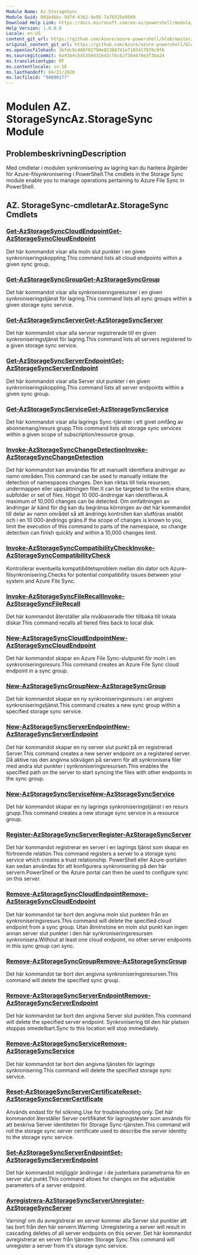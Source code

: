 ```yaml
---
Module Name: Az.StorageSync
Module Guid: 001b4bbc-9d7d-43b2-9e95-7a70325e9509
Download Help Link: https://docs.microsoft.com/en-us/powershell/module/az.storagesync
Help Version: 1.0.0.0
Locale: en-US
content_git_url: https://github.com/Azure/azure-powershell/blob/master/src/StorageSync/StorageSync/help/Az.StorageSync.md
original_content_git_url: https://github.com/Azure/azure-powershell/blob/master/src/StorageSync/StorageSync/help/Az.StorageSync.md
ms.openlocfilehash: 3bfdc9c488f02794e82388741e7103417878c9f6
ms.sourcegitcommit: 6a91b4c545350d316d3cf8c62f384478e3f3ba24
ms.translationtype: MT
ms.contentlocale: sv-SE
ms.lasthandoff: 04/21/2020
ms.locfileid: "94090177"
---
```

# <span data-ttu-id="50dbc-101">Modulen AZ. StorageSync</span><span class="sxs-lookup"><span data-stu-id="50dbc-101">Az.StorageSync Module</span></span>
## <span data-ttu-id="50dbc-102">Problembeskrivning</span><span class="sxs-lookup"><span data-stu-id="50dbc-102">Description</span></span>
<span data-ttu-id="50dbc-103">Med cmdletar i modulen synkronisering av lagring kan du hantera åtgärder för Azure-filsynkronisering i PowerShell.</span><span class="sxs-lookup"><span data-stu-id="50dbc-103">The cmdlets in the Storage Sync module enable you to manage operations pertaining to Azure File Sync in PowerShell.</span></span>

## <span data-ttu-id="50dbc-104">AZ. StorageSync-cmdletar</span><span class="sxs-lookup"><span data-stu-id="50dbc-104">Az.StorageSync Cmdlets</span></span>
### [<span data-ttu-id="50dbc-105">Get-AzStorageSyncCloudEndpoint</span><span class="sxs-lookup"><span data-stu-id="50dbc-105">Get-AzStorageSyncCloudEndpoint</span></span>](Get-AzStorageSyncCloudEndpoint.md)
<span data-ttu-id="50dbc-106">Det här kommandot visar alla moln slut punkter i en given synkroniseringskoppling.</span><span class="sxs-lookup"><span data-stu-id="50dbc-106">This command lists all cloud endpoints within a given sync group.</span></span>

### [<span data-ttu-id="50dbc-107">Get-AzStorageSyncGroup</span><span class="sxs-lookup"><span data-stu-id="50dbc-107">Get-AzStorageSyncGroup</span></span>](Get-AzStorageSyncGroup.md)
<span data-ttu-id="50dbc-108">Det här kommandot visar alla synkroniseringsresurser i en given synkroniseringstjänst för lagring.</span><span class="sxs-lookup"><span data-stu-id="50dbc-108">This command lists all sync groups within a given storage sync service.</span></span>

### [<span data-ttu-id="50dbc-109">Get-AzStorageSyncServer</span><span class="sxs-lookup"><span data-stu-id="50dbc-109">Get-AzStorageSyncServer</span></span>](Get-AzStorageSyncServer.md)
<span data-ttu-id="50dbc-110">Det här kommandot visar alla servrar registrerade till en given synkroniseringstjänst för lagring.</span><span class="sxs-lookup"><span data-stu-id="50dbc-110">This command lists all servers registered to a given storage sync service.</span></span>

### [<span data-ttu-id="50dbc-111">Get-AzStorageSyncServerEndpoint</span><span class="sxs-lookup"><span data-stu-id="50dbc-111">Get-AzStorageSyncServerEndpoint</span></span>](Get-AzStorageSyncServerEndpoint.md)
<span data-ttu-id="50dbc-112">Det här kommandot visar alla Server slut punkter i en given synkroniseringskoppling.</span><span class="sxs-lookup"><span data-stu-id="50dbc-112">This command lists all server endpoints within a given sync group.</span></span>

### [<span data-ttu-id="50dbc-113">Get-AzStorageSyncService</span><span class="sxs-lookup"><span data-stu-id="50dbc-113">Get-AzStorageSyncService</span></span>](Get-AzStorageSyncService.md)
<span data-ttu-id="50dbc-114">Det här kommandot visar alla lagrings Sync-tjänster i ett givet omfång av abonnemang/resurs grupp.</span><span class="sxs-lookup"><span data-stu-id="50dbc-114">This command lists all storage sync services within a given scope of subscription/resource group.</span></span>

### [<span data-ttu-id="50dbc-115">Invoke-AzStorageSyncChangeDetection</span><span class="sxs-lookup"><span data-stu-id="50dbc-115">Invoke-AzStorageSyncChangeDetection</span></span>](Invoke-AzStorageSyncChangeDetection.md)
<span data-ttu-id="50dbc-116">Det här kommandot kan användas för att manuellt identifiera ändringar av namn områden.</span><span class="sxs-lookup"><span data-stu-id="50dbc-116">This command can be used to manually initiate the detection of namespaces changes.</span></span> <span data-ttu-id="50dbc-117">Den kan riktas till hela resursen, undermappen eller uppsättningen filer.</span><span class="sxs-lookup"><span data-stu-id="50dbc-117">It can be targeted to the entire share, subfolder or set of files.</span></span> <span data-ttu-id="50dbc-118">Högst 10 000-ändringar kan identifieras.</span><span class="sxs-lookup"><span data-stu-id="50dbc-118">A maximum of 10,000 changes can be detected.</span></span> <span data-ttu-id="50dbc-119">Om omfattningen av ändringar är känd för dig kan du begränsa körningen av det här kommandot till delar av namn området så att ändrings kontrollen kan slutföras snabbt och i en 10 000-ändrings gräns.</span><span class="sxs-lookup"><span data-stu-id="50dbc-119">If the scope of changes is known to you, limit the execution of this command to parts of the namespace, so change detection can finish quickly and within a 10,000 changes limit.</span></span>

### [<span data-ttu-id="50dbc-120">Invoke-AzStorageSyncCompatibilityCheck</span><span class="sxs-lookup"><span data-stu-id="50dbc-120">Invoke-AzStorageSyncCompatibilityCheck</span></span>](Invoke-AzStorageSyncCompatibilityCheck.md)
<span data-ttu-id="50dbc-121">Kontrollerar eventuella kompatibilitetsproblem mellan din dator och Azure-filsynkronisering.</span><span class="sxs-lookup"><span data-stu-id="50dbc-121">Checks for potential compatibility issues between your system and Azure File Sync.</span></span>

### [<span data-ttu-id="50dbc-122">Invoke-AzStorageSyncFileRecall</span><span class="sxs-lookup"><span data-stu-id="50dbc-122">Invoke-AzStorageSyncFileRecall</span></span>](Invoke-AzStorageSyncFileRecall.md)
<span data-ttu-id="50dbc-123">Det här kommandot återställer alla nivåbaserade filer tillbaka till lokala diskar.</span><span class="sxs-lookup"><span data-stu-id="50dbc-123">This command recalls all tiered files back to local disk.</span></span>

### [<span data-ttu-id="50dbc-124">New-AzStorageSyncCloudEndpoint</span><span class="sxs-lookup"><span data-stu-id="50dbc-124">New-AzStorageSyncCloudEndpoint</span></span>](New-AzStorageSyncCloudEndpoint.md)
<span data-ttu-id="50dbc-125">Det här kommandot skapar en Azure File Sync-slutpunkt för moln i en synkroniseringsresurs.</span><span class="sxs-lookup"><span data-stu-id="50dbc-125">This command creates an Azure File Sync cloud endpoint in a sync group.</span></span>

### [<span data-ttu-id="50dbc-126">New-AzStorageSyncGroup</span><span class="sxs-lookup"><span data-stu-id="50dbc-126">New-AzStorageSyncGroup</span></span>](New-AzStorageSyncGroup.md)
<span data-ttu-id="50dbc-127">Det här kommandot skapar en ny synkroniseringsresurs i en angiven synkroniseringstjänst.</span><span class="sxs-lookup"><span data-stu-id="50dbc-127">This command creates a new sync group within a specified storage sync service.</span></span>

### [<span data-ttu-id="50dbc-128">New-AzStorageSyncServerEndpoint</span><span class="sxs-lookup"><span data-stu-id="50dbc-128">New-AzStorageSyncServerEndpoint</span></span>](New-AzStorageSyncServerEndpoint.md)
<span data-ttu-id="50dbc-129">Det här kommandot skapar en ny server slut punkt på en registrerad Server.</span><span class="sxs-lookup"><span data-stu-id="50dbc-129">This command creates a new server endpoint on a registered server.</span></span> <span data-ttu-id="50dbc-130">Då aktive ras den angivna sökvägen på servern för att synkronisera filer med andra slut punkter i synkroniseringsresursen.</span><span class="sxs-lookup"><span data-stu-id="50dbc-130">This enables the specified path on the server to start syncing the files with other endpoints in the sync group.</span></span>

### [<span data-ttu-id="50dbc-131">New-AzStorageSyncService</span><span class="sxs-lookup"><span data-stu-id="50dbc-131">New-AzStorageSyncService</span></span>](New-AzStorageSyncService.md)
<span data-ttu-id="50dbc-132">Det här kommandot skapar en ny lagrings synkroniseringstjänst i en resurs grupp.</span><span class="sxs-lookup"><span data-stu-id="50dbc-132">This command creates a new storage sync service in a resource group.</span></span>

### [<span data-ttu-id="50dbc-133">Register-AzStorageSyncServer</span><span class="sxs-lookup"><span data-stu-id="50dbc-133">Register-AzStorageSyncServer</span></span>](Register-AzStorageSyncServer.md)
<span data-ttu-id="50dbc-134">Det här kommandot registrerar en server i en lagrings tjänst som skapar en förtroende relation.</span><span class="sxs-lookup"><span data-stu-id="50dbc-134">This command registers a server to a storage sync service which creates a trust relationship.</span></span> <span data-ttu-id="50dbc-135">PowerShell eller Azure-portalen kan sedan användas för att konfigurera synkronisering på den här servern.</span><span class="sxs-lookup"><span data-stu-id="50dbc-135">PowerShell or the Azure portal can then be used to configure sync on this server.</span></span>

### [<span data-ttu-id="50dbc-136">Remove-AzStorageSyncCloudEndpoint</span><span class="sxs-lookup"><span data-stu-id="50dbc-136">Remove-AzStorageSyncCloudEndpoint</span></span>](Remove-AzStorageSyncCloudEndpoint.md)
<span data-ttu-id="50dbc-137">Det här kommandot tar bort den angivna moln slut punkten från en synkroniseringsresurs.</span><span class="sxs-lookup"><span data-stu-id="50dbc-137">This command will delete the specified cloud endpoint from a sync group.</span></span> <span data-ttu-id="50dbc-138">Utan åtminstone en moln slut punkt kan ingen annan server slut punkter i den här synkroniseringsresursen synkronisera.</span><span class="sxs-lookup"><span data-stu-id="50dbc-138">Without at least one cloud endpoint, no other server endpoints in this sync group can sync.</span></span>

### [<span data-ttu-id="50dbc-139">Remove-AzStorageSyncGroup</span><span class="sxs-lookup"><span data-stu-id="50dbc-139">Remove-AzStorageSyncGroup</span></span>](Remove-AzStorageSyncGroup.md)
<span data-ttu-id="50dbc-140">Det här kommandot tar bort den angivna synkroniseringsresursen.</span><span class="sxs-lookup"><span data-stu-id="50dbc-140">This command will delete the specified sync group.</span></span>

### [<span data-ttu-id="50dbc-141">Remove-AzStorageSyncServerEndpoint</span><span class="sxs-lookup"><span data-stu-id="50dbc-141">Remove-AzStorageSyncServerEndpoint</span></span>](Remove-AzStorageSyncServerEndpoint.md)
<span data-ttu-id="50dbc-142">Det här kommandot tar bort den angivna Server slut punkten.</span><span class="sxs-lookup"><span data-stu-id="50dbc-142">This command will delete the specified server endpoint.</span></span> <span data-ttu-id="50dbc-143">Synkronisering till den här platsen stoppas omedelbart.</span><span class="sxs-lookup"><span data-stu-id="50dbc-143">Sync to this location will stop immediately.</span></span>

### [<span data-ttu-id="50dbc-144">Remove-AzStorageSyncService</span><span class="sxs-lookup"><span data-stu-id="50dbc-144">Remove-AzStorageSyncService</span></span>](Remove-AzStorageSyncService.md)
<span data-ttu-id="50dbc-145">Det här kommandot tar bort den angivna tjänsten för lagrings synkronisering.</span><span class="sxs-lookup"><span data-stu-id="50dbc-145">This command will delete the specified storage sync service.</span></span>

### [<span data-ttu-id="50dbc-146">Reset-AzStorageSyncServerCertificate</span><span class="sxs-lookup"><span data-stu-id="50dbc-146">Reset-AzStorageSyncServerCertificate</span></span>](Reset-AzStorageSyncServerCertificate.md)
<span data-ttu-id="50dbc-147">Används endast för fel sökning.</span><span class="sxs-lookup"><span data-stu-id="50dbc-147">Use for troubleshooting only.</span></span> <span data-ttu-id="50dbc-148">Det här kommandot återställer Server certifikatet för lagringstester som används för att beskriva Server identiteten för Storage Sync-tjänsten.</span><span class="sxs-lookup"><span data-stu-id="50dbc-148">This command will roll the storage sync server certificate used to describe the server identity to the storage sync service.</span></span>

### [<span data-ttu-id="50dbc-149">Set-AzStorageSyncServerEndpoint</span><span class="sxs-lookup"><span data-stu-id="50dbc-149">Set-AzStorageSyncServerEndpoint</span></span>](Set-AzStorageSyncServerEndpoint.md)
<span data-ttu-id="50dbc-150">Det här kommandot möjliggör ändringar i de justerbara parametrarna för en server slut punkt.</span><span class="sxs-lookup"><span data-stu-id="50dbc-150">This command allows for changes on the adjustable parameters of a server endpoint.</span></span>

### [<span data-ttu-id="50dbc-151">Avregistrera-AzStorageSyncServer</span><span class="sxs-lookup"><span data-stu-id="50dbc-151">Unregister-AzStorageSyncServer</span></span>](Unregister-AzStorageSyncServer.md)
<span data-ttu-id="50dbc-152">Varning! om du avregistrerar en server kommer alla Server slut punkter att tas bort från den här servern.</span><span class="sxs-lookup"><span data-stu-id="50dbc-152">Warning: Unregistering a server will result in cascading deletes of all server endpoints on this server.</span></span> <span data-ttu-id="50dbc-153">Det här kommandot avregistrerar en server från tjänsten Storage Sync.</span><span class="sxs-lookup"><span data-stu-id="50dbc-153">This command will unregister a server from it's storage sync service.</span></span>

